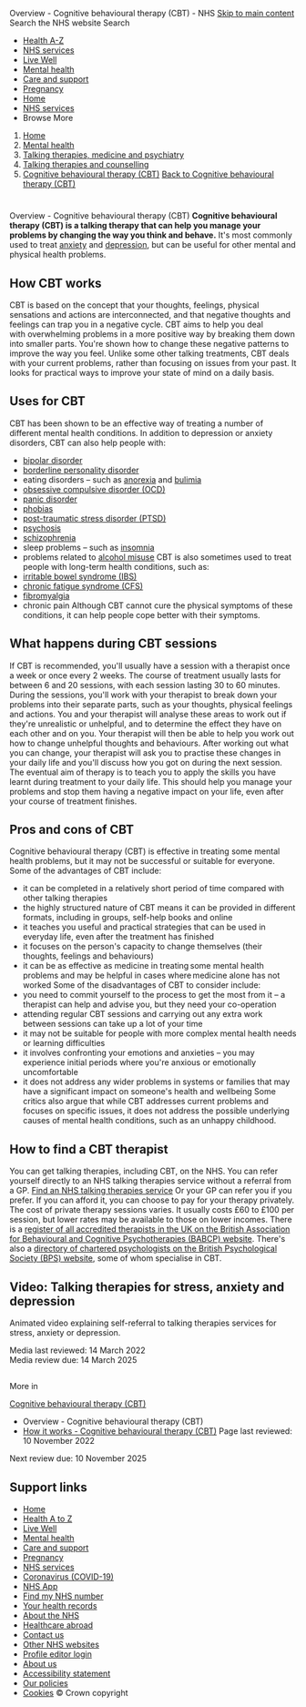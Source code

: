 
Overview - Cognitive behavioural therapy (CBT) - NHS
[Skip to main content](#maincontent)
Search the NHS website
Search
* [Health A-Z](/conditions/)
* [NHS services](/nhs-services/)
* [Live Well](/live-well/)
* [Mental health](/mental-health/)
* [Care and support](/conditions/social-care-and-support-guide/)
* [Pregnancy](/pregnancy/)
* [Home](/)
* [NHS services](/nhs-services/)
* Browse
 More
1. [Home](/)
2. [Mental health](/mental-health/)
3. [Talking therapies, medicine and psychiatry](/mental-health/talking-therapies-medicine-treatments/)
4. [Talking therapies and counselling](/mental-health/talking-therapies-medicine-treatments/talking-therapies-and-counselling/)
5. [Cognitive behavioural therapy (CBT)](/mental-health/talking-therapies-medicine-treatments/talking-therapies-and-counselling/cognitive-behavioural-therapy-cbt/)
[Back to 
 Cognitive behavioural therapy (CBT)](/mental-health/talking-therapies-medicine-treatments/talking-therapies-and-counselling/cognitive-behavioural-therapy-cbt/) 
# 
 
 Overview - Cognitive behavioural therapy (CBT)
**Cognitive behavioural therapy (CBT) is a talking therapy that can help you manage your problems by changing the way you think and behave.**
It's most commonly used to treat [anxiety](/mental-health/conditions/generalised-anxiety-disorder/overview/) and [depression](/mental-health/conditions/clinical-depression/overview/), but can be useful for other mental and physical health problems.
## How CBT works
CBT is based on the concept that your thoughts, feelings, physical sensations and actions are interconnected, and that negative thoughts and feelings can trap you in a negative cycle.
CBT aims to help you deal with overwhelming problems in a more positive way by breaking them down into smaller parts.
You're shown how to change these negative patterns to improve the way you feel.
Unlike some other talking treatments, CBT deals with your current problems, rather than focusing on issues from your past.
It looks for practical ways to improve your state of mind on a daily basis.
## Uses for CBT
CBT has been shown to be an effective way of treating a number of different mental health conditions.
In addition to depression or anxiety disorders, CBT can also help people with:
* [bipolar disorder](/mental-health/conditions/bipolar-disorder/overview/)
* [borderline personality disorder](/mental-health/conditions/borderline-personality-disorder/overview/)
* eating disorders – such as [anorexia](/conditions/anorexia/) and [bulimia](/conditions/bulimia/)
* [obsessive compulsive disorder (OCD)](/mental-health/conditions/obsessive-compulsive-disorder-ocd/overview/)
* [panic disorder](/mental-health/conditions/panic-disorder/)
* [phobias](/mental-health/conditions/phobias/overview/)
* [post-traumatic stress disorder (PTSD)](/mental-health/conditions/post-traumatic-stress-disorder-ptsd/overview/)
* [psychosis](/mental-health/conditions/psychosis/overview/)
* [schizophrenia](/mental-health/conditions/schizophrenia/overview/)
* sleep problems – such as [insomnia](/conditions/insomnia/)
* problems related to [alcohol misuse](/conditions/alcohol-misuse/)
CBT is also sometimes used to treat people with long-term health conditions, such as:
* [irritable bowel syndrome (IBS)](/conditions/irritable-bowel-syndrome-ibs/)
* [chronic fatigue syndrome (CFS)](/conditions/chronic-fatigue-syndrome-cfs/)
* [fibromyalgia](/conditions/fibromyalgia/)
* chronic pain
Although CBT cannot cure the physical symptoms of these conditions, it can help people cope better with their symptoms.
## What happens during CBT sessions
If CBT is recommended, you'll usually have a session with a therapist once a week or once every 2 weeks.
The course of treatment usually lasts for between 6 and 20 sessions, with each session lasting 30 to 60 minutes.
During the sessions, you'll work with your therapist to break down your problems into their separate parts, such as your thoughts, physical feelings and actions.
You and your therapist will analyse these areas to work out if they're unrealistic or unhelpful, and to determine the effect they have on each other and on you.
Your therapist will then be able to help you work out how to change unhelpful thoughts and behaviours.
After working out what you can change, your therapist will ask you to practise these changes in your daily life and you'll discuss how you got on during the next session.
The eventual aim of therapy is to teach you to apply the skills you have learnt during treatment to your daily life.
This should help you manage your problems and stop them having a negative impact on your life, even after your course of treatment finishes.
## Pros and cons of CBT
Cognitive behavioural therapy (CBT) is effective in treating some mental health problems, but it may not be successful or suitable for everyone.
Some of the advantages of CBT include:
* it can be completed in a relatively short period of time compared with other talking therapies
* the highly structured nature of CBT means it can be provided in different formats, including in groups, self-help books and online
* it teaches you useful and practical strategies that can be used in everyday life, even after the treatment has finished
* it focuses on the person's capacity to change themselves (their thoughts, feelings and behaviours)
* it can be as effective as medicine in treating some mental health problems and may be helpful in cases where medicine alone has not worked
Some of the disadvantages of CBT to consider include:
* you need to commit yourself to the process to get the most from it – a therapist can help and advise you, but they need your co-operation
* attending regular CBT sessions and carrying out any extra work between sessions can take up a lot of your time
* it may not be suitable for people with more complex mental health needs or learning difficulties
* it involves confronting your emotions and anxieties – you may experience initial periods where you're anxious or emotionally uncomfortable
* it does not address any wider problems in systems or families that may have a significant impact on someone's health and wellbeing
Some critics also argue that while CBT addresses current problems and focuses on specific issues, it does not address the possible underlying causes of mental health conditions, such as an unhappy childhood.
## How to find a CBT therapist
You can get talking therapies, including CBT, on the NHS.
You can refer yourself directly to an NHS talking therapies service without a referral from a GP.
[Find an NHS talking therapies service](https://www.nhs.uk/service-search/find-a-psychological-therapies-service/)
Or your GP can refer you if you prefer.
If you can afford it, you can choose to pay for your therapy privately. The cost of private therapy sessions varies. It usually costs £60 to £100 per session, but lower rates may be available to those on lower incomes.
There is a [register of all accredited therapists in the UK on the British Association for Behavioural and Cognitive Psychotherapies (BABCP) website](http://www.cbtregisteruk.com/Default.aspx).
There's also a [directory of chartered psychologists on the British Psychological Society (BPS) website](https://www.bps.org.uk/public/find-psychologist), some of whom specialise in CBT.
## Video: Talking therapies for stress, anxiety and depression
Animated video explaining self-referral to talking therapies services for stress, anxiety or depression.
 
 Media last reviewed: 14 March 2022  
 Media review due: 14 March 2025
 
## 
 More in
 
 [Cognitive behavioural therapy (CBT)](/mental-health/talking-therapies-medicine-treatments/talking-therapies-and-counselling/cognitive-behavioural-therapy-cbt/)
* Overview - Cognitive behavioural therapy (CBT)
* [How it works - Cognitive behavioural therapy (CBT)](https://www.nhs.uk/mental-health/talking-therapies-medicine-treatments/talking-therapies-and-counselling/cognitive-behavioural-therapy-cbt/how-it-works/)
 Page last reviewed: 10 November 2022
   
 Next review due: 10 November 2025
 
## Support links
* [Home](/)
* [Health A to Z](/conditions/)
* [Live Well](/live-well/)
* [Mental health](/mental-health/)
* [Care and support](/conditions/social-care-and-support-guide/)
* [Pregnancy](/pregnancy/)
* [NHS services](/nhs-services/)
* [Coronavirus (COVID-19)](/conditions/coronavirus-covid-19/)
* [NHS App](/nhs-app/)
* [Find my NHS number](/nhs-services/online-services/find-nhs-number/)
* [Your health records](/using-the-nhs/about-the-nhs/your-health-records/)
* [About the NHS](/using-the-nhs/about-the-nhs/)
* [Healthcare abroad](/using-the-nhs/healthcare-abroad/apply-for-a-free-uk-global-health-insurance-card-ghic/)
* [Contact us](/contact-us/)
* [Other NHS websites](/nhs-sites/)
* [Profile editor login](/our-policies/profile-editor-login/)
* [About us](/about-us/)
* [Accessibility statement](/accessibility-statement/)
* [Our policies](/our-policies/)
* [Cookies](/our-policies/cookies-policy/)
© Crown copyright
